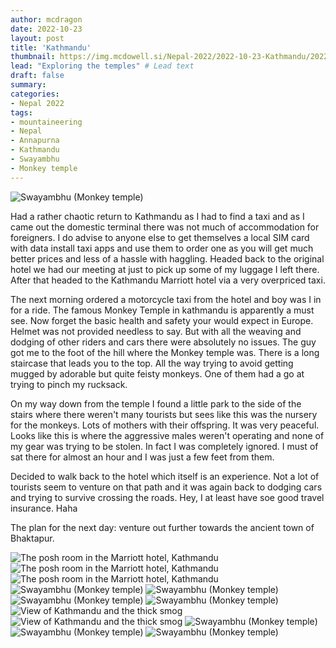 ```yaml
---
author: mcdragon
date: 2022-10-23
layout: post
title: 'Kathmandu'
thumbnail: https://img.mcdowell.si/Nepal-2022/2022-10-23-Kathmandu/2022-10-23-Kathmandu_680x680.jpg
lead: "Exploring the temples" # Lead text
draft: false
summary: 
categories:
- Nepal 2022
tags:
- mountaineering
- Nepal
- Annapurna
- Kathmandu
- Swayambhu
- Monkey temple
---
```

![Swayambhu (Monkey temple)](https://img.mcdowell.si/Nepal-2022/2022-10-23-Kathmandu/Kathmandu-12.jpg)

Had a rather chaotic return to Kathmandu as I had to find a taxi and as I came out the domestic terminal there was not much of accommodation for foreigners. I do advise to anyone else to get themselves a local SIM card with data install taxi apps and use them to order one as you will get much better prices and less of a hassle with haggling. Headed back to the original hotel we had our meeting at just to pick up some of my luggage I left there. After that headed to the Kathmandu Marriott hotel via a very overpriced taxi. 

The next morning ordered a motorcycle taxi from the hotel and boy was I in for a ride. The famous Monkey Temple in kathmandu is apparently a must see. Now forget the basic health and safety your would expect in Europe. Helmet was not provided needless to say. But with all the weaving and dodging of other riders and cars there were absolutely no issues. The guy got me to the foot of the hill where the Monkey temple was. There is a long staircase that leads you to the top. All the way trying to avoid getting mugged by adorable but quite feisty monkeys. One of them had a go at trying to pinch my rucksack. 

On my way down from the temple I found a little park to the side of the stairs where there weren't many tourists but sees like this was the nursery for the monkeys. Lots of mothers with their offspring. It was very peaceful. Looks like this is where the aggressive males weren't operating and none of my gear was trying to be stolen. In fact I was completely ignored. I must of sat there for almost an hour and I was just a few feet from them. 

Decided to walk back to the hotel which itself is an experience. Not a lot of tourists seem to venture on that path and it was again back to dodging cars and trying to survive crossing the roads. Hey, I at least have soe good travel insurance. Haha

The plan for the next day:  venture out further towards the ancient town of Bhaktapur.

![The posh room in the Marriott hotel, Kathmandu](https://img.mcdowell.si/Nepal-2022/2022-10-23-Kathmandu/Kathmandu-1.jpg "The posh room in the Marriott hotel, Kathmandu")
![The posh room in the Marriott hotel, Kathmandu](https://img.mcdowell.si/Nepal-2022/2022-10-23-Kathmandu/Kathmandu-2.jpg "The posh room in the Marriott hotel, Kathmandu")
![The posh room in the Marriott hotel, Kathmandu](https://img.mcdowell.si/Nepal-2022/2022-10-23-Kathmandu/Kathmandu-3.jpg "The posh room in the Marriott hotel, Kathmandu")
![Swayambhu (Monkey temple)](https://img.mcdowell.si/Nepal-2022/2022-10-23-Kathmandu/Kathmandu-4.jpg "Swayambhu (Monkey temple)")
![Swayambhu (Monkey temple)](https://img.mcdowell.si/Nepal-2022/2022-10-23-Kathmandu/Kathmandu-5.jpg "Swayambhu (Monkey temple)")
![Swayambhu (Monkey temple)](https://img.mcdowell.si/Nepal-2022/2022-10-23-Kathmandu/Kathmandu-6.jpg "Swayambhu (Monkey temple)")
![Swayambhu (Monkey temple)](https://img.mcdowell.si/Nepal-2022/2022-10-23-Kathmandu/Kathmandu-7.jpg "Swayambhu (Monkey temple)")
![View of Kathmandu and the thick smog](https://img.mcdowell.si/Nepal-2022/2022-10-23-Kathmandu/Kathmandu-8.jpg "View of Kathmandu and the thick smog")
![View of Kathmandu and the thick smog](https://img.mcdowell.si/Nepal-2022/2022-10-23-Kathmandu/Kathmandu-9.jpg "View of Kathmandu and the thick smog")
![Swayambhu (Monkey temple)](https://img.mcdowell.si/Nepal-2022/2022-10-23-Kathmandu/Kathmandu-10.jpg "Swayambhu (Monkey temple)")
![Swayambhu (Monkey temple)](https://img.mcdowell.si/Nepal-2022/2022-10-23-Kathmandu/Kathmandu-11.jpg "Swayambhu (Monkey temple)")
![Swayambhu (Monkey temple)](https://img.mcdowell.si/Nepal-2022/2022-10-23-Kathmandu/Kathmandu-12.jpg "Swayambhu (Monkey temple)")
